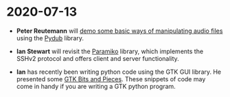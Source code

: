 # 2020-07-13

* **Peter Reutemann** will [demo some basic ways of manipulating audio files](pydub) using the [Pydub](http://pydub.com) library.

* **Ian Stewart** will revisit the [Paramiko](https://github.com/HamPUG/meetings/tree/master/2020/2020-07-13/paramiko) library, 
which implements the SSHv2 protocol and offers client and server functionality.

* **Ian** has recently been writing python code using the GTK GUI library. He presented some [GTK Bits and Pieces](https://github.com/HamPUG/meetings/tree/master/2020/2020-07-13/gtk). These snippets of code may come in handy if you are writing a GTK python program.  
